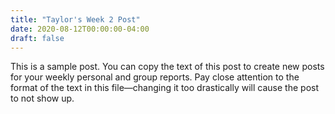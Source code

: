 ```yaml
---
title: "Taylor's Week 2 Post"
date: 2020-08-12T00:00:00-04:00
draft: false
---
```


This is a sample post. You can copy the text of this post to create new posts for your weekly personal and group reports. Pay close attention to the format of the text in this file—changing it too drastically will cause the post to not show up.
